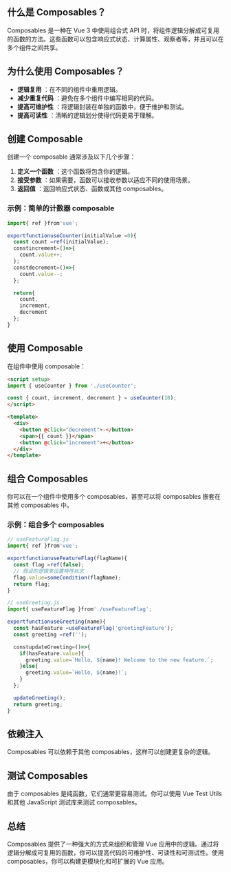 
## 什么是 Composables？

Composables 是一种在 Vue 3 中使用组合式 API 时，将组件逻辑分解成可复用的函数的方法。这些函数可以包含响应式状态、计算属性、观察者等，并且可以在多个组件之间共享。

## 为什么使用 Composables？

* **逻辑复用** ：在不同的组件中重用逻辑。
* **减少重复代码** ：避免在多个组件中编写相同的代码。
* **提高可维护性** ：将逻辑封装在单独的函数中，便于维护和测试。
* **提高可读性** ：清晰的逻辑划分使得代码更易于理解。

## 创建 Composable

创建一个 composable 通常涉及以下几个步骤：

1. **定义一个函数** ：这个函数将包含你的逻辑。
2. **接受参数** ：如果需要，函数可以接收参数以适应不同的使用场景。
3. **返回值** ：返回响应式状态、函数或其他 composables。

### 示例：简单的计数器 composable

```javascript
import{ ref }from'vue';

exportfunctionuseCounter(initialValue =0){
  const count =ref(initialValue);
  constincrement=()=>{
    count.value++;
  };
  constdecrement=()=>{
    count.value--;
  };

  return{
    count,
    increment,
    decrement
  };
}
```


## 使用 Composable

在组件中使用 composable：


```html
<script setup>
import { useCounter } from './useCounter';

const { count, increment, decrement } = useCounter(10);
</script>

<template>
  <div>
    <button @click="decrement">-</button>
    <span>{{ count }}</span>
    <button @click="increment">+</button>
  </div>
</template>
```


## 组合 Composables

你可以在一个组件中使用多个 composables，甚至可以将 composables 嵌套在其他 composables 中。

### 示例：组合多个 composables


```javascript
// useFeatureFlag.js
import{ ref }from'vue';

exportfunctionuseFeatureFlag(flagName){
  const flag =ref(false);
  // 假设的逻辑来设置特性标志
  flag.value=someCondition(flagName);
  return flag;
}

// useGreeting.js
import{ useFeatureFlag }from'./useFeatureFlag';

exportfunctionuseGreeting(name){
  const hasFeature =useFeatureFlag('greetingFeature');
  const greeting =ref('');

  constupdateGreeting=()=>{
    if(hasFeature.value){
      greeting.value=`Hello, ${name}! Welcome to the new feature.`;
    }else{
      greeting.value=`Hello, ${name}!`;
    }
  };

  updateGreeting();
  return greeting;
}
```


## 依赖注入

Composables 可以依赖于其他 composables，这样可以创建更复杂的逻辑。

## 测试 Composables

由于 composables 是纯函数，它们通常更容易测试。你可以使用 Vue Test Utils 和其他 JavaScript 测试库来测试 composables。

## 总结

Composables 提供了一种强大的方式来组织和管理 Vue 应用中的逻辑。通过将逻辑分解成可复用的函数，你可以提高代码的可维护性、可读性和可测试性。使用 composables，你可以构建更模块化和可扩展的 Vue 应用。
